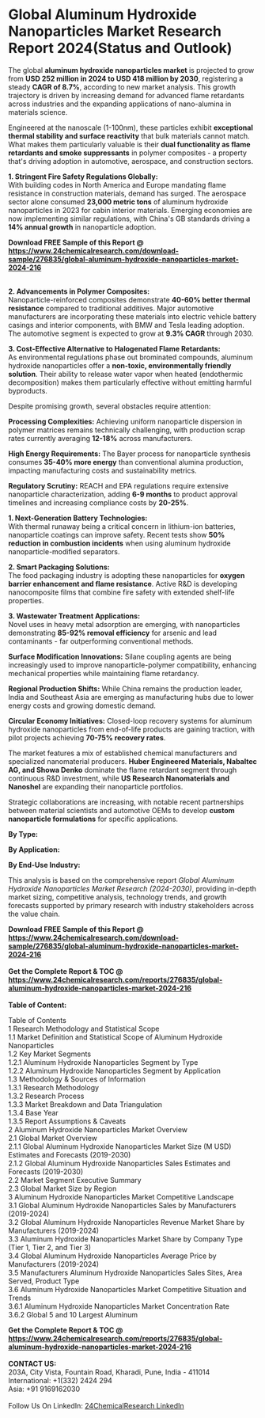 <h1>Global Aluminum Hydroxide Nanoparticles Market Research Report 2024(Status and Outlook)</h1><p>The global <strong>aluminum hydroxide nanoparticles market</strong> is projected to grow from <strong>USD 252 million in 2024 to USD 418 million by 2030</strong>, registering a steady <strong>CAGR of 8.7%</strong>, according to new market analysis. This growth trajectory is driven by increasing demand for advanced flame retardants across industries and the expanding applications of nano-alumina in materials science.</p><p>Engineered at the nanoscale (1-100nm), these particles exhibit <strong>exceptional thermal stability and surface reactivity</strong> that bulk materials cannot match. What makes them particularly valuable is their <strong>dual functionality as flame retardants and smoke suppressants</strong> in polymer composites - a property that's driving adoption in automotive, aerospace, and construction sectors.</p><p><strong>1. Stringent Fire Safety Regulations Globally:</strong><br>
With building codes in North America and Europe mandating flame resistance in construction materials, demand has surged. The aerospace sector alone consumed <strong>23,000 metric tons</strong> of aluminum hydroxide nanoparticles in 2023 for cabin interior materials. Emerging economies are now implementing similar regulations, with China's GB standards driving a <strong>14% annual growth</strong> in nanoparticle adoption.</p><div><b>Download FREE Sample of this Report @ 
            <a href="https://www.24chemicalresearch.com/download-sample/276835/global-aluminum-hydroxide-nanoparticles-market-2024-216">
            https://www.24chemicalresearch.com/download-sample/276835/global-aluminum-hydroxide-nanoparticles-market-2024-216</a></b></div><br><p><strong>2. Advancements in Polymer Composites:</strong><br>
Nanoparticle-reinforced composites demonstrate <strong>40-60% better thermal resistance</strong> compared to traditional additives. Major automotive manufacturers are incorporating these materials into electric vehicle battery casings and interior components, with BMW and Tesla leading adoption. The automotive segment is expected to grow at <strong>9.3% CAGR</strong> through 2030.</p><p><strong>3. Cost-Effective Alternative to Halogenated Flame Retardants:</strong><br>
As environmental regulations phase out brominated compounds, aluminum hydroxide nanoparticles offer a <strong>non-toxic, environmentally friendly solution</strong>. Their ability to release water vapor when heated (endothermic decomposition) makes them particularly effective without emitting harmful byproducts.</p><p>Despite promising growth, several obstacles require attention:</p><p><strong>Processing Complexities:</strong> Achieving uniform nanoparticle dispersion in polymer matrices remains technically challenging, with production scrap rates currently averaging <strong>12-18%</strong> across manufacturers.</p><p><strong>High Energy Requirements:</strong> The Bayer process for nanoparticle synthesis consumes <strong>35-40% more energy</strong> than conventional alumina production, impacting manufacturing costs and sustainability metrics.</p><p><strong>Regulatory Scrutiny:</strong> REACH and EPA regulations require extensive nanoparticle characterization, adding <strong>6-9 months</strong> to product approval timelines and increasing compliance costs by <strong>20-25%</strong>.</p><p><strong>1. Next-Generation Battery Technologies:</strong><br>
With thermal runaway being a critical concern in lithium-ion batteries, nanoparticle coatings can improve safety. Recent tests show <strong>50% reduction in combustion incidents</strong> when using aluminum hydroxide nanoparticle-modified separators.</p><p><strong>2. Smart Packaging Solutions:</strong><br>
The food packaging industry is adopting these nanoparticles for <strong>oxygen barrier enhancement and flame resistance</strong>. Active R&amp;D is developing nanocomposite films that combine fire safety with extended shelf-life properties.</p><p><strong>3. Wastewater Treatment Applications:</strong><br>
Novel uses in heavy metal adsorption are emerging, with nanoparticles demonstrating <strong>85-92% removal efficiency</strong> for arsenic and lead contaminants - far outperforming conventional methods.</p><p><strong>Surface Modification Innovations:</strong> Silane coupling agents are being increasingly used to improve nanoparticle-polymer compatibility, enhancing mechanical properties while maintaining flame retardancy.</p><p><strong>Regional Production Shifts:</strong> While China remains the production leader, India and Southeast Asia are emerging as manufacturing hubs due to lower energy costs and growing domestic demand.</p><p><strong>Circular Economy Initiatives:</strong> Closed-loop recovery systems for aluminum hydroxide nanoparticles from end-of-life products are gaining traction, with pilot projects achieving <strong>70-75% recovery rates</strong>.</p><p>The market features a mix of established chemical manufacturers and specialized nanomaterial producers. <strong>Huber Engineered Materials, Nabaltec AG, and Showa Denko</strong> dominate the flame retardant segment through continuous R&amp;D investment, while <strong>US Research Nanomaterials and Nanoshel</strong> are expanding their nanoparticle portfolios.</p><p>Strategic collaborations are increasing, with notable recent partnerships between material scientists and automotive OEMs to develop <strong>custom nanoparticle formulations</strong> for specific applications.</p><p><strong>By Type:</strong></p><p><strong>By Application:</strong></p><p><strong>By End-Use Industry:</strong></p><p>This analysis is based on the comprehensive report <em>Global Aluminum Hydroxide Nanoparticles Market Research (2024-2030)</em>, providing in-depth market sizing, competitive analysis, technology trends, and growth forecasts supported by primary research with industry stakeholders across the value chain.</p><div><b>Download FREE Sample of this Report @ 
            <a href="https://www.24chemicalresearch.com/download-sample/276835/global-aluminum-hydroxide-nanoparticles-market-2024-216">
            https://www.24chemicalresearch.com/download-sample/276835/global-aluminum-hydroxide-nanoparticles-market-2024-216</a></b></div><br><div><b>Get the Complete Report & TOC @ 
            <a href="https://www.24chemicalresearch.com/reports/276835/global-aluminum-hydroxide-nanoparticles-market-2024-216">
            https://www.24chemicalresearch.com/reports/276835/global-aluminum-hydroxide-nanoparticles-market-2024-216</a></b></div><br>
            <b>Table of Content:</b><p>Table of Contents<br />
1 Research Methodology and Statistical Scope<br />
1.1 Market Definition and Statistical Scope of Aluminum Hydroxide Nanoparticles<br />
1.2 Key Market Segments<br />
1.2.1 Aluminum Hydroxide Nanoparticles Segment by Type<br />
1.2.2 Aluminum Hydroxide Nanoparticles Segment by Application<br />
1.3 Methodology & Sources of Information<br />
1.3.1 Research Methodology<br />
1.3.2 Research Process<br />
1.3.3 Market Breakdown and Data Triangulation<br />
1.3.4 Base Year<br />
1.3.5 Report Assumptions & Caveats<br />
2 Aluminum Hydroxide Nanoparticles Market Overview<br />
2.1 Global Market Overview<br />
2.1.1 Global Aluminum Hydroxide Nanoparticles Market Size (M USD) Estimates and Forecasts (2019-2030)<br />
2.1.2 Global Aluminum Hydroxide Nanoparticles Sales Estimates and Forecasts (2019-2030)<br />
2.2 Market Segment Executive Summary<br />
2.3 Global Market Size by Region<br />
3 Aluminum Hydroxide Nanoparticles Market Competitive Landscape<br />
3.1 Global Aluminum Hydroxide Nanoparticles Sales by Manufacturers (2019-2024)<br />
3.2 Global Aluminum Hydroxide Nanoparticles Revenue Market Share by Manufacturers (2019-2024)<br />
3.3 Aluminum Hydroxide Nanoparticles Market Share by Company Type (Tier 1, Tier 2, and Tier 3)<br />
3.4 Global Aluminum Hydroxide Nanoparticles Average Price by Manufacturers (2019-2024)<br />
3.5 Manufacturers Aluminum Hydroxide Nanoparticles Sales Sites, Area Served, Product Type<br />
3.6 Aluminum Hydroxide Nanoparticles Market Competitive Situation and Trends<br />
3.6.1 Aluminum Hydroxide Nanoparticles Market Concentration Rate<br />
3.6.2 Global 5 and 10 Largest Aluminum </p><div><b>Get the Complete Report & TOC @ 
            <a href="https://www.24chemicalresearch.com/reports/276835/global-aluminum-hydroxide-nanoparticles-market-2024-216">
            https://www.24chemicalresearch.com/reports/276835/global-aluminum-hydroxide-nanoparticles-market-2024-216</a></b></div><br><b>CONTACT US:</b><br>
            203A, City Vista, Fountain Road, Kharadi, Pune, India - 411014<br>
            International: +1(332) 2424 294<br>
            Asia: +91 9169162030 <br><br>
            Follow Us On LinkedIn: <a href="https://www.linkedin.com/company/24chemicalresearch/">24ChemicalResearch LinkedIn</a>